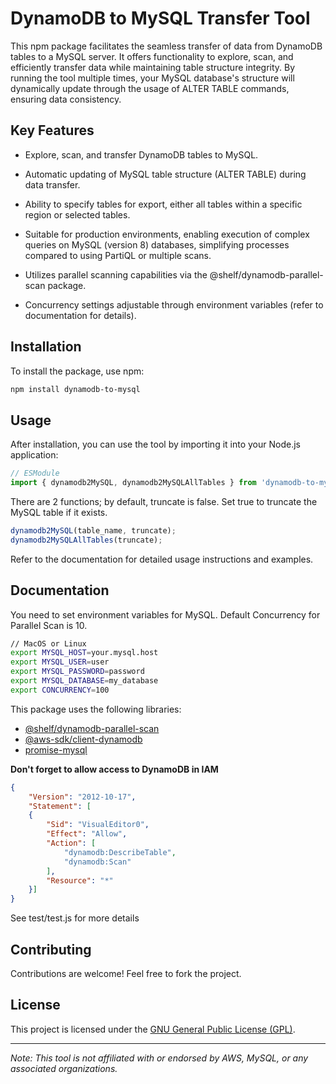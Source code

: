 # DynamoDB to MySQL Transfer Tool

This npm package facilitates the seamless transfer of data from DynamoDB tables to a MySQL server. It offers functionality to explore, scan, and efficiently transfer data while maintaining table structure integrity. By running the tool multiple times, your MySQL database's structure will dynamically update through the usage of ALTER TABLE commands, ensuring data consistency.

## Key Features

- Explore, scan, and transfer DynamoDB tables to MySQL.

- Automatic updating of MySQL table structure (ALTER TABLE) during data transfer.

- Ability to specify tables for export, either all tables within a specific region or selected tables.

- Suitable for production environments, enabling execution of complex queries on MySQL (version 8) databases, simplifying processes compared to using PartiQL or multiple scans.

- Utilizes parallel scanning capabilities via the @shelf/dynamodb-parallel-scan package.

- Concurrency settings adjustable through environment variables (refer to documentation for details).

## Installation

To install the package, use npm:

```bash
npm install dynamodb-to-mysql
```

## Usage

After installation, you can use the tool by importing it into your Node.js application:

```javascript
// ESModule
import { dynamodb2MySQL, dynamodb2MySQLAllTables } from 'dynamodb-to-mysql';
```
There are 2 functions; by default, truncate is false. Set true to truncate the MySQL table if it exists.
```javascript
dynamodb2MySQL(table_name, truncate);
dynamodb2MySQLAllTables(truncate);
```

Refer to the documentation for detailed usage instructions and examples.

## Documentation
You need to set environment variables for MySQL. Default Concurrency for Parallel Scan is 10.
```bash
// MacOS or Linux
export MYSQL_HOST=your.mysql.host
export MYSQL_USER=user
export MYSQL_PASSWORD=password
export MYSQL_DATABASE=my_database
export CONCURRENCY=100
```

This package uses the following libraries:
 
 - [@shelf/dynamodb-parallel-scan](https://github.com/shelfio/dynamodb-parallel-scan)
 - [@aws-sdk/client-dynamodb](https://www.npmjs.com/package/@aws-sdk/client-dynamodb)
 - [promise-mysql](https://www.npmjs.com/package/promise-mysql)

**Don't forget to allow access to DynamoDB in IAM**
```json
{
	"Version": "2012-10-17",
	"Statement": [
	{
		"Sid": "VisualEditor0",
		"Effect": "Allow",
		"Action": [
			"dynamodb:DescribeTable",
			"dynamodb:Scan"
		],
		"Resource": "*"
	}]
}
```

See test/test.js for more details

## Contributing

Contributions are welcome! Feel free to fork the project.

## License

This project is licensed under the [GNU General Public License (GPL)](https://www.gnu.org/licenses/gpl-3.0.html).

---

*Note: This tool is not affiliated with or endorsed by AWS, MySQL, or any associated organizations.*